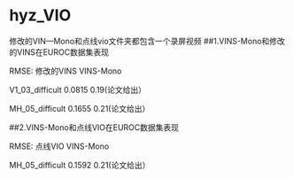# hyz_VIO
修改的VIN—Mono和点线vio文件夹都包含一个录屏视频
##1.VINS-Mono和修改的VINS在EUROC数据集表现

RMSE:                 修改的VINS             VINS-Mono<br>

V1_03_difficult        0.0815                  0.19(论文给出）<br>

MH_05_difficult        0.1655                  0.21(论文给出）<br>

##2.VINS-Mono和点线VIO在EUROC数据集表现

RMSE:                  点线VIO                VINS-Mono<br>

MH_05_difficult        0.1592                  0.21(论文给出）<br>


